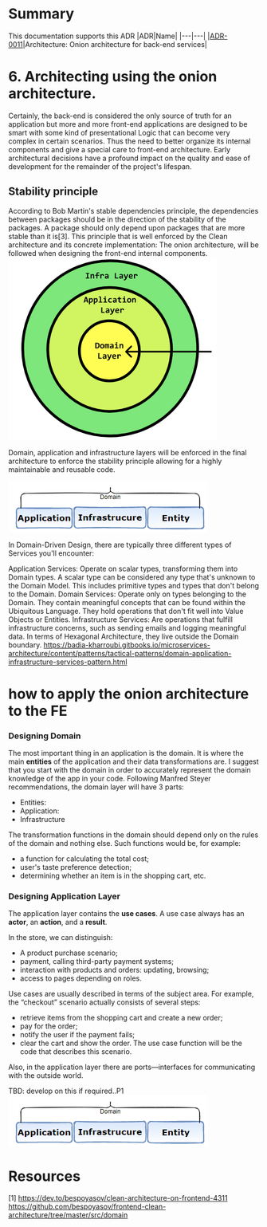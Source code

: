 # Summary

This documentation supports this ADR
|ADR|Name|
|---|---|
|[ADR-0011](../decisions/0011-arch-onion-architecture.md)|Architecture: Onion architecture for back-end services|
# 6. Architecting using the onion architecture.
Certainly, the back-end is considered the only source of truth for an application but more and more front-end applications are designed to be smart with some kind of presentational Logic that can become very complex in certain scenarios. Thus the need to better organize its internal components and give a special care to front-end architecture. Early architectural decisions have a profound impact on the quality and ease of development for the remainder of the project's lifespan.

## Stability principle
According to Bob Martin's stable dependencies principle, the dependencies between packages should be in the direction of the stability of the packages. A package should only depend upon packages that are more stable than it is[3]. This principle that is well enforced by the Clean architecture and its concrete implementation: The onion architecture, will be followed when designing the front-end internal components.
![Onion architecture](../images/code-structure/ddd-onion-architecture.PNG)

Domain, application and infrastructure layers will be enforced in the final architecture to enforce the stability principle allowing for a highly maintainable and reusable code.


![Domain](../images/code-structure/onion-domain-structure.PNG)

In Domain-Driven Design, there are typically three different types of Services you'll encounter:


Application Services: Operate on scalar types, transforming them into Domain types. A scalar type can be considered any type that's unknown to the Domain Model. This includes primitive types and types that don't belong to the Domain.
Domain Services: Operate only on types belonging to the Domain. They contain meaningful concepts that can be found within the Ubiquitous Language. They hold operations that don't fit well into Value Objects or Entities.
Infrastructure Services: Are operations that fulfill infrastructure concerns, such as sending emails and logging meaningful data. In terms of Hexagonal Architecture, they live outside the Domain boundary.
https://badia-kharroubi.gitbooks.io/microservices-architecture/content/patterns/tactical-patterns/domain-application-infrastructure-services-pattern.html


# how to apply the onion architecture to the FE
### Designing Domain
The most important thing in an application is the domain. It is where the main **entities** of the application and their data transformations are. I suggest that you start with the domain in order to accurately represent the domain knowledge of the app in your code.
Following Manfred Steyer recommendations, the domain layer will have 3 parts:
- Entities:
- Application:
- Infrastructure

The transformation functions in the domain should depend only on the rules of the domain and nothing else. Such functions would be, for example:

- a function for calculating the total cost;
- user's taste preference detection;
- determining whether an item is in the shopping cart, etc.

### Designing Application Layer
The application layer contains the **use cases**. A use case always has an **actor**, an **action**, and a **result**.

In the store, we can distinguish:

- A product purchase scenario;
- payment, calling third-party payment systems;
- interaction with products and orders: updating, browsing;
- access to pages depending on roles.

Use cases are usually described in terms of the subject area. For example, the “checkout” scenario actually consists of several steps:

- retrieve items from the shopping cart and create a new order;
- pay for the order;
- notify the user if the payment fails;
- clear the cart and show the order.
The use case function will be the code that describes this scenario.

Also, in the application layer there are ports—interfaces for communicating with the outside world.

TBD: develop on this if required..P1
![domain](../images/code-structure/onion-domain-structure.PNG)

# Resources
[1] https://dev.to/bespoyasov/clean-architecture-on-frontend-4311
https://github.com/bespoyasov/frontend-clean-architecture/tree/master/src/domain